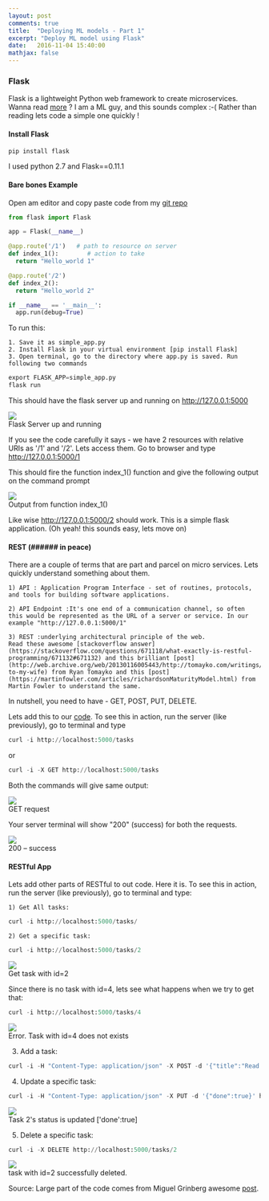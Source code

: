 ```yaml
---
layout: post
comments: true
title:  "Deploying ML models - Part 1"
excerpt: "Deploy ML model using Flask"
date:   2016-11-04 15:40:00
mathjax: false
---
```


### Flask

Flask is a lightweight Python web framework to create microservices. Wanna read [more](https://code.tutsplus.com/tutorials/an-introduction-to-pythons-flask-framework--net-28822) ? I am a ML guy, and this sounds complex :-( Rather than reading lets code a simple one quickly !

#### Install Flask

```python
pip install flask
```

I used python 2.7 and Flask==0.11.1

#### Bare bones Example

Open am editor and copy paste code from my [git repo](https://github.com/anujgupta82/Musings/blob/master/flask/simple_app.py)

```python
from flask import Flask

app = Flask(__name__)

@app.route('/1')   # path to resource on server
def index_1():        # action to take
  return "Hello_world 1"

@app.route('/2')
def index_2():
  return "Hello_world 2"

if __name__ == '__main__':
  app.run(debug=True)
```

To run this:

    1. Save it as simple_app.py    
    2. Install Flask in your virtual environment [pip install Flask]     
    3. Open terminal, go to the directory where app.py is saved. Run following two commands     

```python
export FLASK_APP=simple_app.py
flask run
```

This should have the flask server up and running on http://127.0.0.1:5000

<div class="imgcap">
<img src="/assets/ml_models_1/image_1.png">
<div class="thecap">Flask Server up and running</div>
</div>



If you see the code carefully it says - we have 2 resources with relative URIs as '/1' and '/2'. Lets access them. Go to browser and type http://127.0.0.1:5000/1

This should fire the function index_1() function and give the following output on the command prompt

<div class="imgcap">
<img src="/assets/ml_models_1/image_2.png">
<div class="thecap">Output from function index_1()</div>
</div>

Like wise http://127.0.0.1:5000/2 should work. This is a simple flask application. (Oh yeah! this sounds easy, lets move on)

#### REST (###### in peace)

There are a couple of terms that are part and parcel on micro services. Lets quickly  understand something about them.

    1) API : Application Program Interface - set of routines, protocols, and tools for building software applications.     

    2) API Endpoint :It's one end of a communication channel, so often this would be represented as the URL of a server or service. In our example "http://127.0.0.1:5000/1"      
    
    3) REST :underlying architectural principle of the web. 
    Read these awesome [stackoverflow answer](https://stackoverflow.com/questions/671118/what-exactly-is-restful-programming/671132#671132) and this brilliant [post](http://web.archive.org/web/20130116005443/http://tomayko.com/writings/rest-to-my-wife) from Ryan Tomayko and this [post](https://martinfowler.com/articles/richardsonMaturityModel.html) from Martin Fowler to understand the same.     

In nutshell, you need to have - GET, POST, PUT, DELETE.

Lets add this to our [code](https://github.com/anujgupta82/Musings/blob/master/flask/RESTful_app.py). To see this in action, run the server (like previously), go to terminal and type

```python
curl -i http://localhost:5000/tasks
```

or 

```python
curl -i -X GET http://localhost:5000/tasks
```

Both the commands will give same output:

<div class="imgcap">
<img src="/assets/ml_models_1/image_3.png">
<div class="thecap">GET request</div>
</div>


Your server terminal will show "200" (success) for both the requests.

<div class="imgcap">
<img src="/assets/ml_models_1/image_4.png">
<div class="thecap">200 – success</div>
</div>

#### RESTful App

Lets add other parts of RESTful to out code. Here it is. To see this in action, run the server (like previously), go to terminal and type:

 	1) Get All tasks:    

```python
curl -i http://localhost:5000/tasks/
```         

 	2) Get a specific task:

```python
curl -i http://localhost:5000/tasks/2
```    

<div class="imgcap">
<img src="/assets/ml_models_1/image_5.png">
<div class="thecap">Get task with id=2</div>
</div>    

Since there is no task with id=4, lets see what happens when we try to get that:    

```python
curl -i http://localhost:5000/tasks/4
```

<div class="imgcap">
<img src="/assets/ml_models_1/image_6.png">
<div class="thecap">Error. Task with id=4 does not exists</div>
</div>


3) Add a task:

```python
curl -i -H "Content-Type: application/json" -X POST -d '{"title":"Read a book"}' http://localhost:5000/tasks/
```

4) Update a specific task:

```python
curl -i -H "Content-Type: application/json" -X PUT -d '{"done":true}' http://localhost:5000/tasks/2
``` 
<div class="imgcap">
<img src="/assets/ml_models_1/image_7.png">
<div class="thecap">Task 2's status is updated ['done':true]</div>
</div>

5) Delete a specific task:

```python
curl -i -X DELETE http://localhost:5000/tasks/2
``` 
<div class="imgcap">
<img src="/assets/ml_models_1/image_8.png">
<div class="thecap">task with id=2 successfully deleted.</div>
</div>

Source: Large part of the code comes from Miguel Grinberg awesome [post](https://blog.miguelgrinberg.com/post/designing-a-restful-api-with-python-and-flask).
